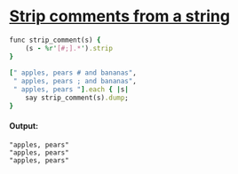 [1]: https://rosettacode.org/wiki/Strip_comments_from_a_string

# [Strip comments from a string][1]

```ruby
func strip_comment(s) {
    (s - %r'[#;].*').strip
}
 
[" apples, pears # and bananas",
 " apples, pears ; and bananas",
 " apples, pears "].each { |s|
    say strip_comment(s).dump;
}
```

#### Output:
```
"apples, pears"
"apples, pears"
"apples, pears"
```
